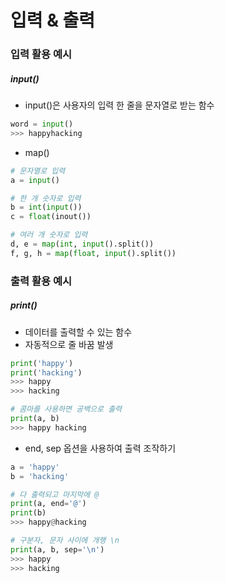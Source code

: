# 입력 & 출력



### 입력 활용 예시

##### input()

- input()은 사용자의 입력 한 줄을 문자열로 받는 함수

```python
word = input()
>>> happyhacking
```

- map()

```python
# 문자열로 입력
a = input()

# 한 개 숫자로 입력
b = int(input())
c = float(inout())

# 여러 개 숫자로 입력
d, e = map(int, input().split())
f, g, h = map(float, input().split())
```



### 출력 활용 예시

##### print()

- 데이터를 출력할 수 있는 함수
- 자동적으로 줄 바꿈 발생

```python
print('happy')
print('hacking')
>>> happy
>>> hacking

# 콤마를 사용하면 공백으로 출력
print(a, b)
>>> happy hacking
```

- end, sep 옵션을 사용하여 출력 조작하기

```python
a = 'happy'
b = 'hacking'

# 다 출력되고 마지막에 @
print(a, end='@')
print(b)
>>> happy@hacking

# 구분자, 문자 사이에 개행 \n
print(a, b, sep='\n')
>>> happy
>>> hacking
```

